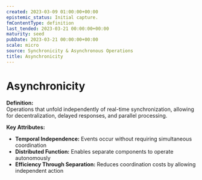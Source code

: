 ```yaml
---
created: 2023-03-09 01:00:00+00:00
epistemic_status: Initial capture.
fmContentType: definition
last_tended: 2023-03-21 00:00:00+00:00
maturity: seed
pubDate: 2023-03-21 00:00:00+00:00
scale: micro
source: Synchronicity & Asynchronous Operations
title: Asynchronicity
---
```


# Asynchronicity

**Definition:**  
Operations that unfold independently of real-time synchronization, allowing for decentralization, delayed responses, and parallel processing.

**Key Attributes:**  
- **Temporal Independence:** Events occur without requiring simultaneous coordination  
- **Distributed Function:** Enables separate components to operate autonomously  
- **Efficiency Through Separation:** Reduces coordination costs by allowing independent action
